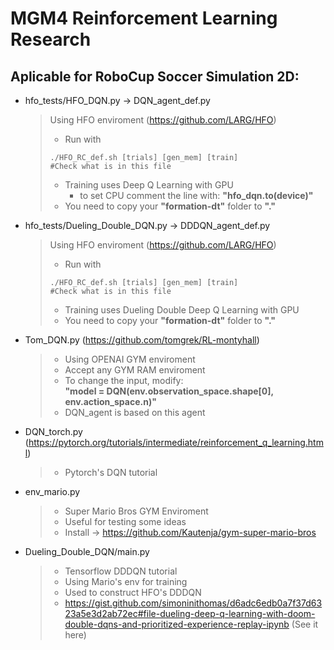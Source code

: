 # MGM4 Reinforcement Learning Research
## Aplicable for RoboCup Soccer Simulation 2D:
* hfo_tests/HFO_DQN.py -> DQN_agent_def.py
    > Using HFO enviroment (https://github.com/LARG/HFO)
    >
    > * Run with
    >  ```shell
    >  ./HFO_RC_def.sh [trials] [gen_mem] [train]
    >  #Check what is in this file
    >  ```
    > * Training uses Deep Q Learning with GPU
    >   * to set CPU comment the line with: **"hfo_dqn.to(device)"**
    > * You need to copy your **"formation-dt"** folder to **"."**
* hfo_tests/Dueling_Double_DQN.py -> DDDQN_agent_def.py
    > Using HFO enviroment (https://github.com/LARG/HFO)
    >
    > * Run with
    >  ```shell
    >  ./HFO_RC_def.sh [trials] [gen_mem] [train]
    >  #Check what is in this file
    >  ```
    > * Training uses Dueling Double Deep Q Learning with GPU
    > * You need to copy your **"formation-dt"** folder to **"."**
* Tom_DQN.py (https://github.com/tomgrek/RL-montyhall)
    > * Using OPENAI GYM enviroment
    > * Accept any GYM RAM enviroment 
    > * To change the input, modify: \
     **"model = DQN(env.observation_space.shape[0], env.action_space.n)"**
    > * DQN_agent is based on this agent
* DQN_torch.py (https://pytorch.org/tutorials/intermediate/reinforcement_q_learning.html)
    > * Pytorch's DQN tutorial
* env_mario.py
    > * Super Mario Bros GYM Enviroment
    > * Useful for testing some ideas
    > * Install -> https://github.com/Kautenja/gym-super-mario-bros
* Dueling_Double_DQN/main.py
    > * Tensorflow DDDQN tutorial
    > * Using Mario's env for training
    > * Used to construct HFO's DDDQN
    > * https://gist.github.com/simoninithomas/d6adc6edb0a7f37d6323a5e3d2ab72ec#file-dueling-deep-q-learning-with-doom-double-dqns-and-prioritized-experience-replay-ipynb (See it here)
